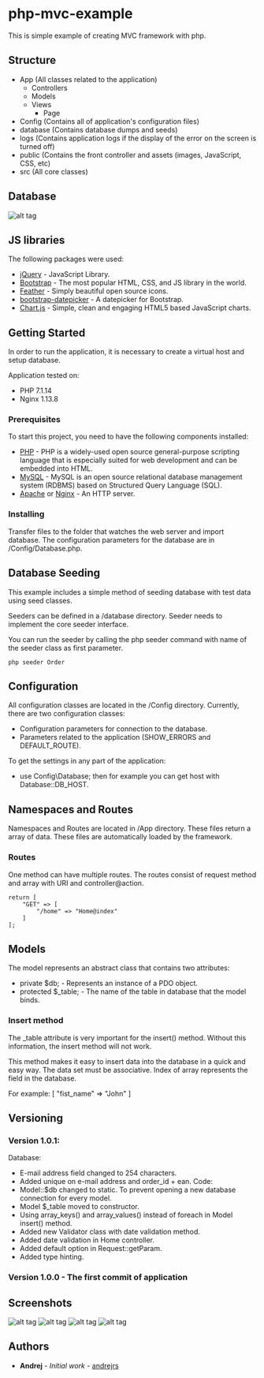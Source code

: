 # php-mvc-example

This is simple example of creating MVC framework with php.

## Structure

 - App (All classes related to the application)
   - Controllers
   - Models
   - Views
     - Page
- Config (Contains all of application's configuration files)
- database (Contains database dumps and seeds)
- logs (Contains application logs if the display of the error on the screen is turned off)
- public (Contains the front controller and assets (images, JavaScript, CSS, etc)
- src (All core classes)

## Database

![alt tag](https://raw.githubusercontent.com/andrejrs/php-mvc-example/master/screenshots/db.png)

## JS libraries

The following packages were used:
* [jQuery](https://jquery.com) - JavaScript Library.
* [Bootstrap](https://getbootstrap.com) - The most popular HTML, CSS, and JS library in the world.
* [Feather](https://feathericons.com) - Simply beautiful open source icons.
* [bootstrap-datepicker](http://bootstrap-datepicker.readthedocs.io/en/latest/) - A datepicker for Bootstrap.
* [Chart.js](http://www.chartjs.org) - Simple, clean and engaging HTML5 based JavaScript charts.

## Getting Started

In order to run the application, it is necessary to create a virtual host and setup database.

Application tested on:
* PHP 7.1.14
* Nginx 1.13.8

### Prerequisites

To start this project, you need to have the following components installed:

* [PHP](http://php.net) - PHP is a widely-used open source general-purpose scripting language that is especially suited for web development and can be embedded into HTML.
* [MySQL](https://www.mysql.com) - MySQL is an open source relational database management system (RDBMS) based on Structured Query Language (SQL).
* [Apache](https://httpd.apache.org) or [Nginx](https://www.nginx.com) - An HTTP server.

### Installing

Transfer files to the folder that watches the web server and import database.
The configuration parameters for the database are in /Config/Database.php.

## Database Seeding

This example includes a simple method of seeding database with test data using seed classes.

Seeders can be defined in a /database directory. Seeder needs to implement the core seeder interface.

You can run the seeder by calling the php seeder command with name of the seeder class as first parameter.
```
php seeder Order
```

## Configuration

All configuration classes are located in the /Config directory. 
Currently, there are two configuration classes:

* Configuration parameters for connection to the database.
* Parameters related to the application (SHOW_ERRORS and DEFAULT_ROUTE).

To get the settings in any part of the application:

* use Config\Database; then for example you can get host with Database::DB_HOST.

## Namespaces and Routes

Namespaces and Routes are located in /App directory. These files return a array of data.
These files are automatically loaded by the framework.

### Routes

One method can have multiple routes. The routes consist of request method and array with URI and controller@action. 

```
return [
    "GET" => [
        "/home" => "Home@index"
    ]
];
```


## Models

The model represents an abstract class that contains two attributes:

* private $db; - Represents an instance of a PDO object.
* protected $_table; - The name of the table in database that the model binds.


### Insert method

The _table attribute is very important for the insert() method. Without this information, the insert method will not work.

This method makes it easy to insert data into the database in a quick and easy way. The data set must be associative. 
Index of array represents the field in the database.

For example: [ "fist_name" => "John" ]

## Versioning
### Version 1.0.1:
Database: 
* E-mail address field changed to 254 characters. 
* Added unique on e-mail address and order_id + ean.
Code:
* Model::$db changed to static. To prevent opening a new database connection for every model.
* Model $_table moved to constructor.
* Using array_keys() and array_values() instead of foreach in Model insert() method.
* Added new Validator class with date validation method.
* Added date validation in Home controller.
* Added default option in Request::getParam.
* Added type hinting.

### Version 1.0.0 - The first commit of application

## Screenshots
![alt tag](https://raw.githubusercontent.com/andrejrs/php-mvc-example/master/screenshots/1.png)
![alt tag](https://raw.githubusercontent.com/andrejrs/php-mvc-example/master/screenshots/2.png)
![alt tag](https://raw.githubusercontent.com/andrejrs/php-mvc-example/master/screenshots/3.png)
![alt tag](https://raw.githubusercontent.com/andrejrs/php-mvc-example/master/screenshots/4.png)

## Authors
* **Andrej** - *Initial work* - [andrejrs](github.com/andrejrs)
